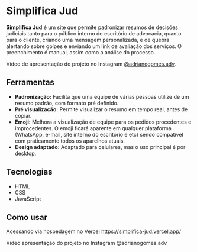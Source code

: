 # Simplifica Jud
**Simplifica Jud** é um site que permite padronizar resumos de decisões judiciais tanto para o público interno do escritório de advocacia, quanto para o cliente, criando uma mensagem personalizada, e de quebra alertando sobre golpes e enviando um link de avaliação dos serviços. O preenchimento é manual, assim como a análise do processo.

Vídeo de apresentação do projeto no Instagram [@adrianogomes.adv](https://instagram.com/adrianogomes.adv).

## Ferramentas
- **Padronização:** Facilita que uma equipe de várias pessoas utilize de um resumo padrão, com formato pré definido.
- **Pré visualização:** Permite visualizar o resumo em tempo real, antes de copiar.
- **Emoji:** Melhora a visualização de equipe para os pedidos procedentes e improcedentes. O emoji ficará aparente em qualquer plataforma (WhatsApp, e-mail, site interno do escritório e etc) sendo compatível com praticamente todos os aparelhos atuais.
- **Design adaptado:** Adaptado para celulares, mas o uso principal é por desktop.

## Tecnologias
- HTML
- CSS
- JavaScript

## Como usar
Acessando via hospedagem no Vercel https://simplifica-jud.vercel.app/

Vídeo apresentação do projeto no Instagram @adrianogomes.adv

